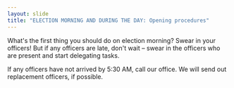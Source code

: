 ```yaml
---
layout: slide
title: "ELECTION MORNING AND DURING THE DAY: Opening procedures"
---
```


What&#39;s the first thing you should do on election morning? Swear in your officers! But if any officers are late, don&#39;t wait – swear in the officers who are present and start delegating tasks.

If any officers have not arrived by 5:30 AM, call our office. We will send out replacement officers, if possible.